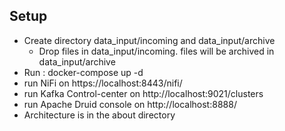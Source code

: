 ## Setup
- Create directory data_input/incoming and data_input/archive
  - Drop files in data_input/incoming. files will be archived in data_input/archive
- Run : docker-compose up -d
- run NiFi on https://localhost:8443/nifi/
- run Kafka Control-center on http://localhost:9021/clusters
- run Apache Druid console on http://localhost:8888/ 
- Architecture is in the about directory 



